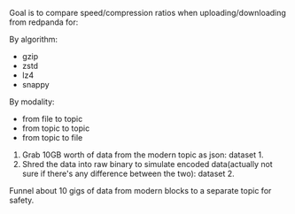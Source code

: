 <!-- Related to https://app.clickup.com/t/21gbxpc -->

Goal is to compare speed/compression ratios when uploading/downloading from redpanda for:

By algorithm:

- gzip
- zstd
- lz4
- snappy

By modality:

- from file to topic
- from topic to topic
- from topic to file


1. Grab 10GB worth of data from the modern topic as json: dataset 1.
2. Shred the data into raw binary to simulate encoded data(actually not sure if there's any difference between the two): dataset 2.

Funnel about 10 gigs of data from modern blocks to a separate topic for safety.






